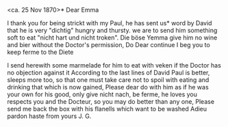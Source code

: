  <ca. 25 Nov 1870>*
Dear Emma

I thank you for being strickt with my Paul, he has sent us* word by David that he is very "dichtig" hungry and thursty. we are to send him something soft to eat "nicht hart und nicht troken". Die böse Yemma give him no wine and bier without the Doctor's permission, Do Dear continue I beg you to keep ferme to the Diete

I send herewith some marmelade for him to eat with veken if the Doctor has no objection against it According to the last lines of David Paul is better, sleeps more too, so that one must take care not to spoil with eating and drinking that which is now gained, Please dear do with him as if he was your own for his good, only give nicht nach, be ferme, he loves you respects you and the Docteur, so you may do better than any one, 
Please send me back the box with his flanells which want to be washed 
Adieu pardon haste from
 yours J. G.
